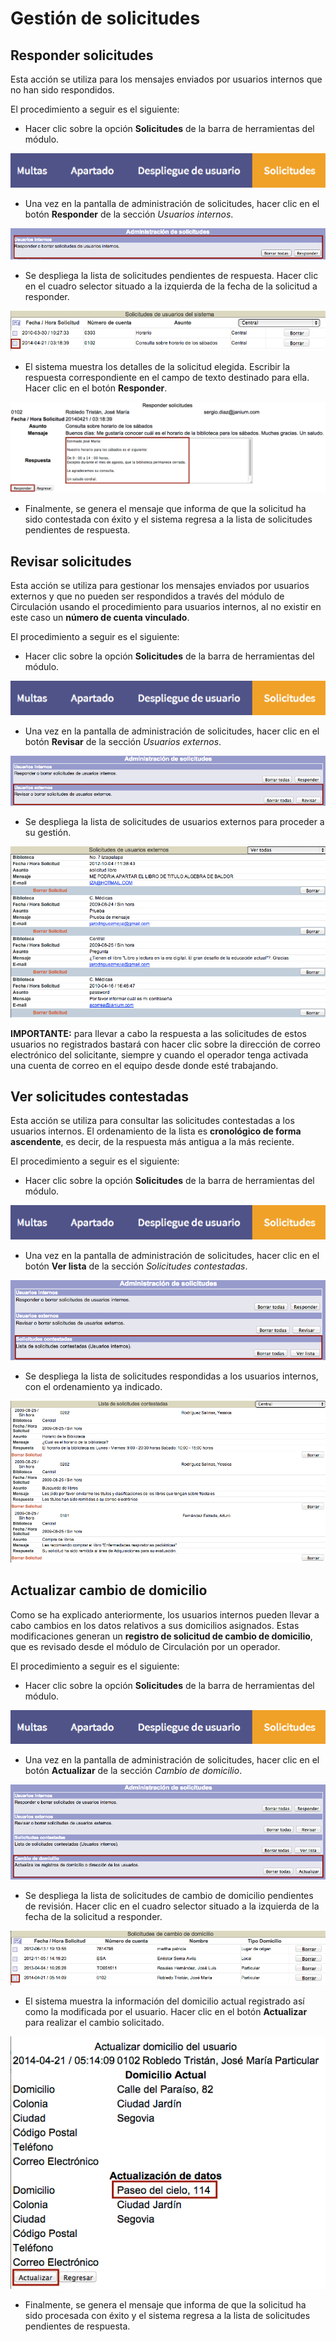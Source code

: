 # Gestión de solicitudes
## Responder solicitudes

Esta acción se utiliza para los mensajes enviados por usuarios internos que no han sido respondidos.

El procedimiento a seguir es el siguiente:

- Hacer clic sobre la opción **Solicitudes** de la barra de herramientas del módulo.

![](Opcion_solicitudes.png)

- Una vez en la pantalla de administración de solicitudes, hacer clic en el botón **Responder** de la sección *Usuarios internos*.

![](Responder_solicitudes.png)

- Se despliega la lista de solicitudes pendientes de respuesta. Hacer clic en el cuadro selector situado a la izquierda de la fecha de la solicitud a responder.

![](Responder_solicitudes2.png)

- El sistema muestra los detalles de la solicitud elegida. Escribir la respuesta correspondiente en el campo de texto destinado para ella. Hacer clic en el botón **Responder**.

![](Responder_solicitudes3.png)

- Finalmente, se genera el mensaje que informa de que la solicitud ha sido contestada con éxito y el sistema regresa a la lista de solicitudes pendientes de respuesta.

## Revisar solicitudes

Esta acción se utiliza para gestionar los mensajes enviados por usuarios externos y que no pueden ser respondidos a través del módulo de Circulación usando el procedimiento para usuarios internos, al no existir en este caso un **número de cuenta vinculado**.

El procedimiento a seguir es el siguiente:

- Hacer clic sobre la opción **Solicitudes** de la barra de herramientas del módulo.

![](Opcion_solicitudes.png)

- Una vez en la pantalla de administración de solicitudes, hacer clic en el botón **Revisar** de la sección *Usuarios externos*.

![](Revisar_solicitudes.png)

- Se despliega la lista de solicitudes de usuarios externos para proceder a su gestión.

![](Revisar_solicitudes2.png)

**IMPORTANTE:** para llevar a cabo la respuesta a las solicitudes de estos usuarios no registrados bastará con hacer clic sobre la dirección de correo electrónico del solicitante, siempre y cuando el operador tenga activada una cuenta de correo en el equipo desde donde esté trabajando.

## Ver solicitudes contestadas

Esta acción se utiliza para consultar las solicitudes contestadas a los usuarios internos. El ordenamiento de la lista es **cronológico de forma ascendente**, es decir, de la respuesta más antigua a la más reciente.

El procedimiento a seguir es el siguiente:

- Hacer clic sobre la opción **Solicitudes** de la barra de herramientas del módulo.

![](Opcion_solicitudes.png)

- Una vez en la pantalla de administración de solicitudes, hacer clic en el botón **Ver lista** de la sección *Solicitudes contestadas*.

![](Solicitudes_contestadas.png)

- Se despliega la lista de solicitudes respondidas a los usuarios internos, con el ordenamiento ya indicado.

![](Solicitudes_contestadas2.png)

## Actualizar cambio de domicilio

Como se ha explicado anteriormente, los usuarios internos pueden llevar a cabo cambios en los datos relativos a sus domicilios asignados. Estas modificaciones generan un **registro de solicitud de cambio de domicilio**, que es revisado desde el módulo de Circulación por un operador.

El procedimiento a seguir es el siguiente:

- Hacer clic sobre la opción **Solicitudes** de la barra de herramientas del módulo.

![](Opcion_solicitudes.png)

- Una vez en la pantalla de administración de solicitudes, hacer clic en el botón **Actualizar** de la sección *Cambio de domicilio*.

![](Actualizacion_domicilios.png)

- Se despliega la lista de solicitudes de cambio de domicilio pendientes de revisión. Hacer clic en el cuadro selector situado a la izquierda de la fecha de la solicitud a responder.

![](Actualizacion_domicilios2.png)

- El sistema muestra la información del domicilio actual registrado así como la modificada por el usuario. Hacer clic en el botón **Actualizar** para realizar el cambio solicitado.

![](Actualizacion_domicilios3.png)

- Finalmente, se genera el mensaje que informa de que la solicitud ha sido procesada con éxito y el sistema regresa a la lista de solicitudes pendientes de respuesta.
